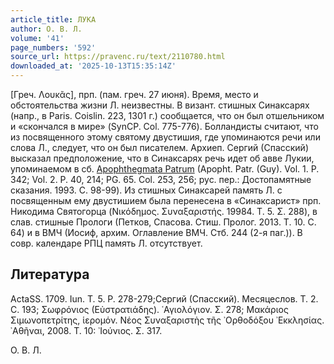```yaml
---
article_title: ЛУКА
author: О. В. Л.
volume: '41'
page_numbers: '592'
source_url: https://pravenc.ru/text/2110780.html
downloaded_at: '2025-10-13T15:35:14Z'
---
```


[Греч. Λουκᾶς], прп. (пам. греч. 27 июня). Время, место и обстоятельства жизни Л. неизвестны. В визант. стишных Синаксарях (напр., в Paris. Coislin. 223, 1301 г.) сообщается, что он был отшельником и «скончался в мире» (SynCP. Col. 775-776). Болландисты считают, что из посвященного этому святому двустишия, где упоминаются речи или слова Л., следует, что он был писателем. Архиеп. Сергий (Спасский) высказал предположение, что в Синаксарях речь идет об авве Лукии, упоминаемом в сб. [Apophthegmata Patrum](<https://pravenc.ru/text/Apophthegmata Patrum.html>) (Apopht. Patr. (Guy). Vol. 1. P. 342; Vol. 2. P. 40, 214; PG. 65. Col. 253, 256; рус. пер.: Достопамятные сказания. 1993. С. 98-99). Из стишных Синаксарей память Л. с посвященным ему двустишием была перенесена в «Синаксарист» прп. Никодима Святогорца (Νικόδημος. Συναξαριστής. 19984. Τ. 5. Σ. 288), в слав. стишные Прологи (Петков, Спасова. Стиш. Пролог. 2013. Т. 10. С. 64) и в ВМЧ (Иосиф, архим. Оглавление ВМЧ. Стб. 244 (2-я паг.)). В совр. календаре РПЦ память Л. отсутствует.

## Литература

ActaSS. 1709. Iun. T. 5. P. 278-279;Сергий (Спасский). Месяцеслов. Т. 2. С. 193; Σωφρόνιος (Εὐστρατιάδης). ῾Αγιολόγιον. Σ. 278; Μακάριος Σιμωνοπετρίτης, ἱερομόν. Νέος Συναξαριστὴς τῆς ᾿Ορθοδόξου ᾿Εκκλησίας. ᾿Αθῆναι, 2008. Τ. 10: ᾿Ιούνιος. Σ. 317.

О. В. Л.

